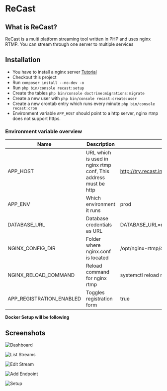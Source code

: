 # ReCast

## What is ReCast?

ReCast is a multi platform streaming tool written in PHP and uses nginx RTMP. You can stream through one server to multiple services

## Installation

* You have to install a nginx server [Tutorial](https://github.com/recastin/panel/wiki/Install-Nginx-RTMP)
* Checkout this project
* Run ```composer install --no-dev -o```
* Run ``php bin/console recast:setup``
* Create the tables ```php bin/console doctrine:migrations:migrate```
* Create a new user with ```php bin/console recast:create:user```
* Create a new crontab entry which runs every minute ```php bin/console recast:cron```
* Environment variable ``APP_HOST`` should point to a http server, nginx rtmp does not support https.

### Environment variable overview
| Name                  | Description                                                       | Example                                          |
|-----------------------|-------------------------------------------------------------------|--------------------------------------------------|
| APP_HOST              | URL which is used in nginx rtmp conf, This address must be http   | http://try.recast.in                             |
| APP_ENV               | Which environment it runs                                         | prod                                             |
| DATABASE_URL          | Database credentials as URL                                       | DATABASE_URL=mysql://USER:PASS@HOST:3306/DB_NAME |
| NGINX_CONFIG_DIR      | Folder where nginx.conf is located                                | /opt/nginx-rtmp/conf/                            |
| NGINX_RELOAD_COMMAND | Reload command for nginx rtmp                                     | systemctl reload nginx-rtmp                      |
| APP_REGISTRATION_ENABLED  | Toggles registration form                                         | true                                             |

**Docker Setup will be following**

## Screenshots

![Dashboard](https://i.imgur.com/6gcqWTh.png)

![List Streams](https://i.imgur.com/E5FVy9K.png)

![Edit Stream](https://i.imgur.com/PHYjnQn.png)

![Add Endpoint](https://i.imgur.com/bYteEQR.png)

![Setup](https://i.imgur.com/ZfP7Tpv.png)
